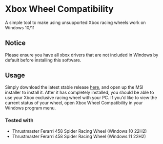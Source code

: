 # Xbox Wheel Compatibility
A simple tool to make using unsupported Xbox racing wheels work on Windows 10/11

## Notice
Please ensure you have all xbox drivers that are not included in Windows by default before installing this software.

## Usage
Simply download the latest stable release [here](https://github.com/cmumme/XboxWheelCompatibility/releases), and open up the MSI installer to install it. After it has completely installed, you should be able to use your Xbox exclusive racing wheel with your PC. If you'd like to view the current status of your wheel, open Xbox Wheel Compatibility in your Windows program menu.

### Tested with
- Thrustmaster Ferarri 458 Spider Racing Wheel (Windows 10 22H2)
- Thrustmaster Ferarri 458 Spider Racing Wheel (Windows 11 22H2)

